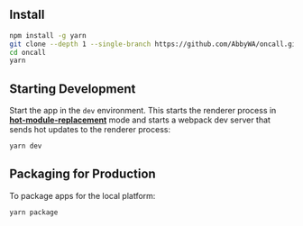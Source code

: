 ## Install

```bash
npm install -g yarn
git clone --depth 1 --single-branch https://github.com/AbbyWA/oncall.git
cd oncall
yarn
```

## Starting Development

Start the app in the `dev` environment. This starts the renderer process in [**hot-module-replacement**](https://webpack.js.org/guides/hmr-react/) mode and starts a webpack dev server that sends hot updates to the renderer process:

```bash
yarn dev
```

## Packaging for Production

To package apps for the local platform:

```bash
yarn package
```
